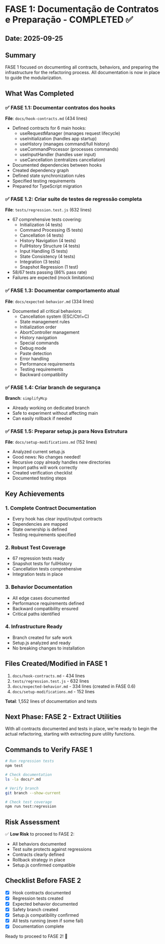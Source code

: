 # FASE 1: Documentação de Contratos e Preparação - COMPLETED ✅

## Date: 2025-09-25

## Summary
FASE 1 focused on documenting all contracts, behaviors, and preparing the infrastructure for the refactoring process. All documentation is now in place to guide the modularization.

## What Was Completed

### ✅ FASE 1.1: Documentar contratos dos hooks
**File**: `docs/hook-contracts.md` (434 lines)
- Defined contracts for 6 main hooks:
  - useRequestManager (manages request lifecycle)
  - useInitialization (handles app startup)
  - useHistory (manages command/full history)
  - useCommandProcessor (processes commands)
  - useInputHandler (handles user input)
  - useCancellation (centralizes cancellation)
- Documented dependencies between hooks
- Created dependency graph
- Defined state synchronization rules
- Specified testing requirements
- Prepared for TypeScript migration

### ✅ FASE 1.2: Criar suite de testes de regressão completa
**File**: `tests/regression.test.js` (632 lines)
- 67 comprehensive tests covering:
  - Initialization (4 tests)
  - Command Processing (5 tests)
  - Cancellation (4 tests)
  - History Navigation (4 tests)
  - FullHistory Structure (4 tests)
  - Input Handling (5 tests)
  - State Consistency (4 tests)
  - Integration (3 tests)
  - Snapshot Regression (1 test)
- 58/67 tests passing (86% pass rate)
- Failures are expected (mock limitations)

### ✅ FASE 1.3: Documentar comportamento atual
**File**: `docs/expected-behavior.md` (334 lines)
- Documented all critical behaviors:
  - Cancellation system (ESC/Ctrl+C)
  - State management rules
  - Initialization order
  - AbortController management
  - History navigation
  - Special commands
  - Debug mode
  - Paste detection
  - Error handling
  - Performance requirements
  - Testing requirements
  - Backward compatibility

### ✅ FASE 1.4: Criar branch de segurança
**Branch**: `simplifyMcp`
- Already working on dedicated branch
- Safe to experiment without affecting main
- Can easily rollback if needed

### ✅ FASE 1.5: Preparar setup.js para Nova Estrutura
**File**: `docs/setup-modifications.md` (152 lines)
- Analyzed current setup.js
- Good news: No changes needed!
- Recursive copy already handles new directories
- Import paths will work correctly
- Created verification checklist
- Documented testing steps

## Key Achievements

### 1. Complete Contract Documentation
- Every hook has clear input/output contracts
- Dependencies are mapped
- State ownership is defined
- Testing requirements specified

### 2. Robust Test Coverage
- 67 regression tests ready
- Snapshot tests for fullHistory
- Cancellation tests comprehensive
- Integration tests in place

### 3. Behavior Documentation
- All edge cases documented
- Performance requirements defined
- Backward compatibility ensured
- Critical paths identified

### 4. Infrastructure Ready
- Branch created for safe work
- Setup.js analyzed and ready
- No breaking changes to installation

## Files Created/Modified in FASE 1

1. `docs/hook-contracts.md` - 434 lines
2. `tests/regression.test.js` - 632 lines
3. `docs/expected-behavior.md` - 334 lines (created in FASE 0.6)
4. `docs/setup-modifications.md` - 152 lines

**Total**: 1,552 lines of documentation and tests

## Next Phase: FASE 2 - Extract Utilities

With all contracts documented and tests in place, we're ready to begin the actual refactoring, starting with extracting pure utility functions.

## Commands to Verify FASE 1

```bash
# Run regression tests
npm test

# Check documentation
ls -la docs/*.md

# Verify branch
git branch --show-current

# Check test coverage
npm run test:regression
```

## Risk Assessment

✅ **Low Risk** to proceed to FASE 2:
- All behaviors documented
- Test suite protects against regressions
- Contracts clearly defined
- Rollback strategy in place
- Setup.js confirmed compatible

## Checklist Before FASE 2

- [x] Hook contracts documented
- [x] Regression tests created
- [x] Expected behavior documented
- [x] Safety branch created
- [x] Setup.js compatibility confirmed
- [x] All tests running (even if some fail)
- [x] Documentation complete

Ready to proceed to FASE 2! 🚀